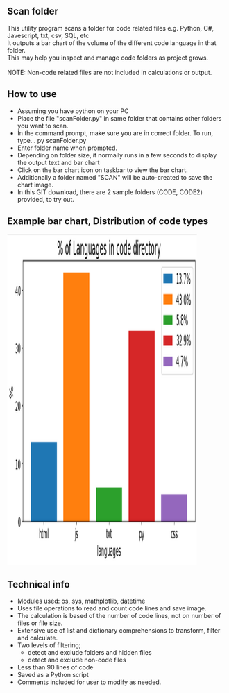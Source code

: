## Scan folder
This utility program scans a folder for code related files e.g. Python, C#, Javescript, txt, csv, SQL, etc<br>
It outputs a bar chart of the volume of the different code language in that folder.<br>
This may help you inspect and manage code folders as project grows.<br><br>
NOTE:  Non-code related files are not included in calculations or output.<br>



## How to use
- Assuming you have python on your PC
- Place the file "scanFolder.py" in same folder that contains other folders you want to scan.<br>
- In the command prompt, make sure you are in correct folder. To run, type... py scanFolder.py <br> 
- Enter folder name when prompted. <br>
- Depending on folder size, it normally runs in a few seconds to display the output text and bar chart<br>
- Click on the bar chart icon on taskbar to view the bar chart.<br>
- Additionally a folder named "SCAN" will be auto-created to save the chart image.<br>
- In this GIT download, there are 2 sample folders (CODE, CODE2) provided, to try out.


## Example bar chart, Distribution of code types

<img src="barChartScan.png" height = "763" width="437"
     alt="Missing image..."/>
     
## Technical info
- Modules used: os, sys, mathplotlib, datetime
- Uses file operations to read and count code lines and save image.
- The calculation is based of the number of code lines, not on number of files or file size.
- Extensive use of list and dictionary comprehensions to transform, filter and calculate. 
- Two levels of filtering;
  - detect and exclude folders and hidden files
  - detect and exclude non-code files<br>  
- Less than 90 lines of code
- Saved as a Python script
- Comments included for user to modify as needed.
